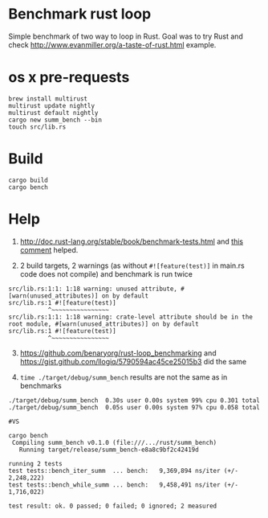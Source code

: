# Benchmark rust loop 

Simple benchmark of two way to loop in Rust.
Goal was to try Rust and check http://www.evanmiller.org/a-taste-of-rust.html example.


# os x pre-requests

```shell
brew install multirust
multirust update nightly
multirust default nightly
cargo new summ_bench --bin
touch src/lib.rs
```

# Build

```
cargo build
cargo bench
```


# Help

 1. http://doc.rust-lang.org/stable/book/benchmark-tests.html and [this comment](https://github.com/rust-lang/rust/issues/8191#issuecomment-26105181) helped.


 2. 2 build targets, 2 warnings (as without `#![feature(test)]` in main.rs code does not compile) and benchmark is run twice
  ```
src/lib.rs:1:1: 1:18 warning: unused attribute, #[warn(unused_attributes)] on by default
src/lib.rs:1 #![feature(test)]
             ^~~~~~~~~~~~~~~~~
src/lib.rs:1:1: 1:18 warning: crate-level attribute should be in the root module, #[warn(unused_attributes)] on by default
src/lib.rs:1 #![feature(test)]
             ^~~~~~~~~~~~~~~~~
  ```

 3. https://github.com/benaryorg/rust-loop_benchmarking and https://gist.github.com/llogiq/5790594ac45ce25015b3 did the same


 4. `time ./target/debug/summ_bench` results are not the same as in benchmarks

  ```
./target/debug/summ_bench  0.30s user 0.00s system 99% cpu 0.301 total
./target/debug/summ_bench  0.05s user 0.00s system 97% cpu 0.058 total

#VS

cargo bench
   Compiling summ_bench v0.1.0 (file:///.../rust/summ_bench)
     Running target/release/summ_bench-e8a8c9bf2c42419d

running 2 tests
test tests::bench_iter_summ  ... bench:   9,369,894 ns/iter (+/- 2,248,222)
test tests::bench_while_summ ... bench:   9,458,491 ns/iter (+/- 1,716,022)

test result: ok. 0 passed; 0 failed; 0 ignored; 2 measured
  ```